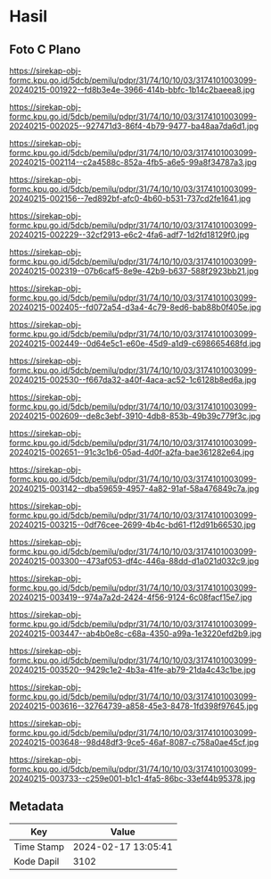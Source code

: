 # Hasil

## Foto C Plano

https://sirekap-obj-formc.kpu.go.id/5dcb/pemilu/pdpr/31/74/10/10/03/3174101003099-20240215-001922--fd8b3e4e-3966-414b-bbfc-1b14c2baeea8.jpg

https://sirekap-obj-formc.kpu.go.id/5dcb/pemilu/pdpr/31/74/10/10/03/3174101003099-20240215-002025--927471d3-86f4-4b79-9477-ba48aa7da6d1.jpg

https://sirekap-obj-formc.kpu.go.id/5dcb/pemilu/pdpr/31/74/10/10/03/3174101003099-20240215-002114--c2a4588c-852a-4fb5-a6e5-99a8f34787a3.jpg

https://sirekap-obj-formc.kpu.go.id/5dcb/pemilu/pdpr/31/74/10/10/03/3174101003099-20240215-002156--7ed892bf-afc0-4b60-b531-737cd2fe1641.jpg

https://sirekap-obj-formc.kpu.go.id/5dcb/pemilu/pdpr/31/74/10/10/03/3174101003099-20240215-002229--32cf2913-e6c2-4fa6-adf7-1d2fd18129f0.jpg

https://sirekap-obj-formc.kpu.go.id/5dcb/pemilu/pdpr/31/74/10/10/03/3174101003099-20240215-002319--07b6caf5-8e9e-42b9-b637-588f2923bb21.jpg

https://sirekap-obj-formc.kpu.go.id/5dcb/pemilu/pdpr/31/74/10/10/03/3174101003099-20240215-002405--fd072a54-d3a4-4c79-8ed6-bab88b0f405e.jpg

https://sirekap-obj-formc.kpu.go.id/5dcb/pemilu/pdpr/31/74/10/10/03/3174101003099-20240215-002449--0d64e5c1-e60e-45d9-a1d9-c698665468fd.jpg

https://sirekap-obj-formc.kpu.go.id/5dcb/pemilu/pdpr/31/74/10/10/03/3174101003099-20240215-002530--f667da32-a40f-4aca-ac52-1c6128b8ed6a.jpg

https://sirekap-obj-formc.kpu.go.id/5dcb/pemilu/pdpr/31/74/10/10/03/3174101003099-20240215-002609--de8c3ebf-3910-4db8-853b-49b39c779f3c.jpg

https://sirekap-obj-formc.kpu.go.id/5dcb/pemilu/pdpr/31/74/10/10/03/3174101003099-20240215-002651--91c3c1b6-05ad-4d0f-a2fa-bae361282e64.jpg

https://sirekap-obj-formc.kpu.go.id/5dcb/pemilu/pdpr/31/74/10/10/03/3174101003099-20240215-003142--dba59659-4957-4a82-91af-58a476849c7a.jpg

https://sirekap-obj-formc.kpu.go.id/5dcb/pemilu/pdpr/31/74/10/10/03/3174101003099-20240215-003215--0df76cee-2699-4b4c-bd61-f12d91b66530.jpg

https://sirekap-obj-formc.kpu.go.id/5dcb/pemilu/pdpr/31/74/10/10/03/3174101003099-20240215-003300--473af053-df4c-446a-88dd-d1a021d032c9.jpg

https://sirekap-obj-formc.kpu.go.id/5dcb/pemilu/pdpr/31/74/10/10/03/3174101003099-20240215-003419--974a7a2d-2424-4f56-9124-6c08facf15e7.jpg

https://sirekap-obj-formc.kpu.go.id/5dcb/pemilu/pdpr/31/74/10/10/03/3174101003099-20240215-003447--ab4b0e8c-c68a-4350-a99a-1e3220efd2b9.jpg

https://sirekap-obj-formc.kpu.go.id/5dcb/pemilu/pdpr/31/74/10/10/03/3174101003099-20240215-003520--9429c1e2-4b3a-41fe-ab79-21da4c43c1be.jpg

https://sirekap-obj-formc.kpu.go.id/5dcb/pemilu/pdpr/31/74/10/10/03/3174101003099-20240215-003616--32764739-a858-45e3-8478-1fd398f97645.jpg

https://sirekap-obj-formc.kpu.go.id/5dcb/pemilu/pdpr/31/74/10/10/03/3174101003099-20240215-003648--98d48df3-9ce5-46af-8087-c758a0ae45cf.jpg

https://sirekap-obj-formc.kpu.go.id/5dcb/pemilu/pdpr/31/74/10/10/03/3174101003099-20240215-003733--c259e001-b1c1-4fa5-86bc-33ef44b95378.jpg


## Metadata

| Key        | Value               |
| ---------- | ------------------- |
| Time Stamp | 2024-02-17 13:05:41 |
| Kode Dapil | 3102                |



